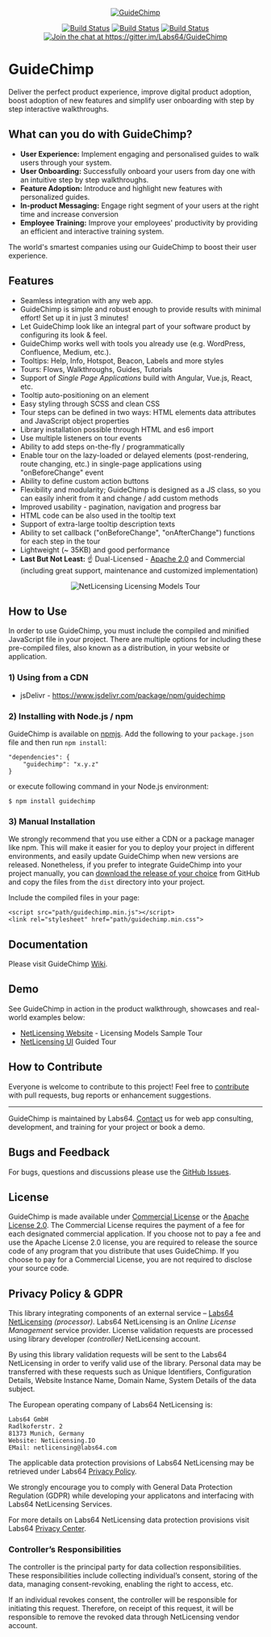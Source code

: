 <a href="https://io.labs64.com/GuideChimp/"><p align="center"><img src="https://github.com/Labs64/guidechimp/blob/master/docs/img/guidechimp-logo-transparent.png"  alt="GuideChimp"></p></a>

<p align="center">
<a href="https://github.com/Labs64/GuideChimp/actions?query=workflow%3A%22GuideChimp+CI%22"><img src="https://github.com/Labs64/GuideChimp/workflows/GuideChimp%20CI/badge.svg" alt="Build Status"></a>
<a href="https://badge.fury.io/js/guidechimp"><img src="https://badge.fury.io/js/guidechimp.svg" alt="Build Status"></a>
<a href="https://www.jsdelivr.com/package/npm/guidechimp"><img src="https://data.jsdelivr.com/v1/package/npm/guidechimp/badge" alt="Build Status"></a>
<a href="https://gitter.im/Labs64/GuideChimp?utm_source=badge&utm_medium=badge&utm_campaign=pr-badge&utm_content=badge"><img src="https://badges.gitter.im/Labs64/GuideChimp.svg" alt="Join the chat at https://gitter.im/Labs64/GuideChimp"></a>
</p>

# GuideChimp

Deliver the perfect product experience, improve digital product adoption, boost adoption of new features and simplify user onboarding with step by step interactive walkthroughs.

## What can you do with GuideChimp?

- <strong>User Experience:</strong> Implement engaging and personalised guides to walk users through your system.
- <strong>User Onboarding:</strong> Successfully onboard your users from day one with an intuitive step by step walkthroughs.
- <strong>Feature Adoption:</strong> Introduce and highlight new features with personalized guides.
- <strong>In-product Messaging:</strong> Engage right segment of your users at the right time and increase conversion
- <strong>Employee Training:</strong> Improve your employees' productivity by providing an efficient and interactive training system.

The world's smartest companies using our GuideChimp to boost their user experience.

## Features

- Seamless integration with any web app.
- GuideChimp is simple and robust enough to provide results with minimal effort! Set up it in just 3 minutes!
- Let GuideChimp look like an integral part of your software product by configuring its look & feel.
- GuideChimp works well with tools you already use (e.g. WordPress, Confluence, Medium, etc.).
- Tooltips: Help, Info, Hotspot, Beacon, Labels and more styles
- Tours: Flows, Walkthroughs, Guides, Tutorials
- Support of *Single Page Applications* build with Angular, Vue.js, React, etc.
- Tooltip auto-positioning on an element
- Easy styling through SCSS and clean CSS
- Tour steps can be defined in two ways: HTML elements data attributes and JavaScript object properties
- Library installation possible through HTML and es6 import
- Use multiple listeners on tour events
- Ability to add steps on-the-fly / programmatically
- Enable tour on the lazy-loaded or delayed elements (post-rendering, route changing, etc.) in single-page applications using "onBeforeChange" event
- Ability to define custom action buttons
- Flexibility and modularity; GuideChimp is designed as a JS class, so you can easily inherit from it and change / add custom methods
- Improved usability - pagination, navigation and progress bar
- HTML code can be also used in the tooltip text
- Support of extra-large tooltip description texts
- Ability to set callback ("onBeforeChange", "onAfterChange") functions for each step in the tour
- Lightweight (~ 35KB) and good performance
- **Last But Not Least:** :point_up: Dual-Licensed - [Apache 2.0](LICENSE) and Commercial (including great support, maintenance and customized implementation)

<p align="center"><img src="https://github.com/Labs64/guidechimp/blob/master/docs/img/netlicensing-licensing-models-tour.gif"  alt="NetLicensing Licensing Models Tour"></p>


## How to Use

In order to use GuideChimp, you must include the compiled and minified JavaScript file in your project. There are multiple options for including these pre-compiled files, also known as a distribution, in your website or application.


### 1) Using from a CDN

- jsDelivr - https://www.jsdelivr.com/package/npm/guidechimp


### 2) Installing with Node.js / npm

GuideChimp is available on [npmjs](https://www.npmjs.com/package/guidechimp). Add the following to your `package.json` file and then run `npm install`:
```
"dependencies": {
    "guidechimp": "x.y.z"
}
```

or execute following command in your Node.js environment:

```
$ npm install guidechimp
```


### 3) Manual Installation

We strongly recommend that you use either a CDN or a package manager like npm. This will make it easier for you to deploy your project in different environments, and easily update GuideChimp when new versions are released. Nonetheless, if you prefer to integrate GuideChimp into your project manually, you can [download the release of your choice](https://github.com/Labs64/guidechimp/releases) from GitHub and copy the files from the `dist` directory into your project.

Include the compiled files in your page:
```
<script src="path/guidechimp.min.js"></script>
<link rel="stylesheet" href="path/guidechimp.min.css">
```


## Documentation

Please visit GuideChimp [Wiki](https://github.com/Labs64/GuideChimp/wiki).


## Demo

See GuideChimp in action in the product walkthrough, showcases and real-world examples below:

- [NetLicensing Website](https://netlicensing.io/licensing-models/?guidechimp=on) - Licensing Models Sample Tour
- [NetLicensing UI](https://ui.netlicensing.io/#/login?cr=ZGVtbzpkZW1v&utm_source=GitHub&utm_medium=website&utm_campaign=GuideChimp_demo&utm_content=demo) Guided Tour


## How to Contribute

Everyone is welcome to contribute to this project!
Feel free to [contribute](CONTRIBUTING.md) with pull requests, bug reports or enhancement suggestions.

---

GuideChimp is maintained by Labs64.
[Contact](https://www.labs64.com/contact/) us for web app consulting, development, and training for your project or book a demo.


## Bugs and Feedback

For bugs, questions and discussions please use the [GitHub Issues](https://github.com/Labs64/guidechimp/issues).


## License

GuideChimp is made available under [Commercial License](https://www.labs64.com/legal/terms-of-service/website/) or the [Apache License 2.0](LICENSE).
The Commercial License requires the payment of a fee for each designated commercial application. If you choose not to pay a fee and use the Apache License 2.0 license, you are required to release the source code of any program that you distribute that uses GuideChimp.
If you choose to pay for a Commercial License, you are not required to disclose your source code.


## Privacy Policy & GDPR

This library integrating components of an external service – [Labs64 NetLicensing](https://netlicensing.io) *(processor)*. Labs64 NetLicensing is an *Online License Management* service provider. License validation requests are processed using library developer *(controller)* NetLicensing account.

By using this library validation requests will be sent to the Labs64 NetLicensing in order to verify valid use of the library. Personal data may be transferred with these requests such as Unique Identifiers, Configuration Details, Website Instance Name, Domain Name, System Details of the data subject.

The European operating company of Labs64 NetLicensing is:
```
Labs64 GmbH
Radlkoferstr. 2
81373 Munich, Germany
Website: NetLicensing.IO
EMail: netlicensing@labs64.com
```

The applicable data protection provisions of Labs64 NetLicensing may be retrieved under Labs64 [Privacy Policy](https://www.labs64.com/legal/privacy-policy/).

We strongly encourage you to comply with General Data Protection Regulation (GDPR) while developing your applicatons and interfacing with Labs64 NetLicensing Services.

For more details on Labs64 NetLicensing data protection provisions visit Labs64 [Privacy Center](https://netlicensing.io/wiki/privacy-center).

### Controller’s Responsibilities

The controller is the principal party for data collection responsibilities. These responsibilities include collecting individual’s consent, storing of the data, managing consent-revoking, enabling the right to access, etc.

If an individual revokes consent, the controller will be responsible for initiating this request. Therefore, on receipt of this request, it will be responsible to remove the revoked data through NetLicensing vendor account.
